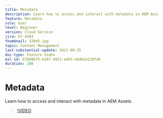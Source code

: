 ```yaml
---
title: Metadata
description: Learn how to access and interact with metadata in AEM Assets.
feature: Metadata
role: User
level: Beginner
version: Cloud Service
jira: KT-4303
thumbnail: 32045.jpg
topic: Content Management
last-substantial-update: 2021-09-25
doc-type: Feature Video
exl-id: 67898b75-6307-4933-ad93-e6db2e220fd6
duration: 180
---
```

# Metadata

 Learn how to access and interact with metadata in AEM Assets.

>[!VIDEO](https://video.tv.adobe.com/v/32045?quality=12&learn=on)
